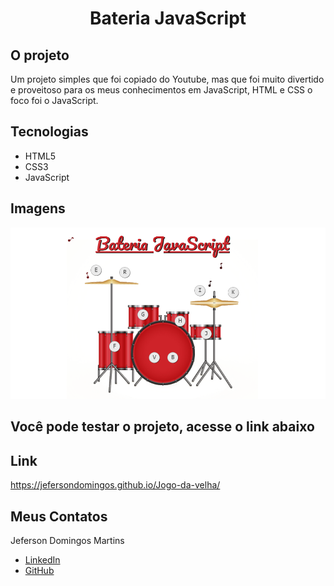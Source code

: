 # <h1 align="center">  Bateria JavaScript </h1>

## <b>O projeto</b> </br>
Um projeto simples que foi copiado do Youtube, mas que foi muito divertido e proveitoso para os meus conhecimentos em JavaScript, HTML e CSS
o foco foi o JavaScript.

## Tecnologias

- HTML5</br>
- CSS3</br>
- JavaScript

## Imagens

![/LAYOUT-FINAL.png"](https://github.com/JefersonDomingos/Bateria-Musical/blob/3a80a3bf6185d1e516086d9153b0cd75103f742a/img/LAYOUT%20FINAL.png)


## Você pode testar o projeto, acesse o link abaixo


## Link

https://jefersondomingos.github.io/Jogo-da-velha/

## Meus Contatos
 Jeferson Domingos Martins

- [LinkedIn](https://www.linkedin.com/in/jefersondomingos)</br>
- [GitHub](https://github.com/JefersonDomingos)
